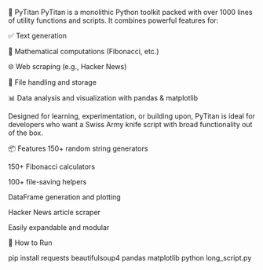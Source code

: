 🐍 PyTitan
PyTitan is a monolithic Python toolkit packed with over 1000 lines of utility functions and scripts. It combines powerful features for:

✅ Text generation

🔢 Mathematical computations (Fibonacci, etc.)

🌐 Web scraping (e.g., Hacker News)

📁 File handling and storage

📊 Data analysis and visualization with pandas & matplotlib

Designed for learning, experimentation, or building upon, PyTitan is ideal for developers who want a Swiss Army knife script with broad functionality out of the box.

📦 Features
150+ random string generators

150+ Fibonacci calculators

100+ file-saving helpers

DataFrame generation and plotting

Hacker News article scraper

Easily expandable and modular

🚀 How to Run

pip install requests beautifulsoup4 pandas matplotlib
python long_script.py
